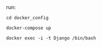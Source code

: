  run:
 
 ```cd docker_config```
 
 ```docker-compose up```
 
 ```docker exec -i -t Django /bin/bash```
 
 